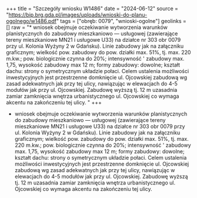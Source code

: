 +++
title = "Szczegóły wniosku W1486"
date = "2024-06-12"
source = "https://bip.brg.gda.pl/images/uploads/wnioski-do-planu-ogolnego/w1486.pdf"
tags = ["obręb: 0079", "wnioski-ogolne"]
geolinks = []
raw = "* wniosek obejmuje oczekiwanie wytworzenia warunków planistycznych do zabudowy mieszkaniowo — usługowej (zawierające tereny mieszkaniowe MN21 i usługowe U33) na działce nr 303 obr 0079 przy ul. Kolonia Wyżyny 2 w Gdańsku). Linie zabudowy jak na załączniku graficznym; wielkość pow. zabudowy do pow. działki max. 51%, tj. max. 220 m.kw.; pow. biologicznie czynna do 20%; intensywność ' zabudowy max. 1,75, wysokość zabudowy max 12 m; formy zabudowy: dowolne; kształt dachu: strony o symetrycznym układzie połaci. Celem ustalenia możliwości inwestycyjnych jest przestrzenne domknięcie ul. Ojcowskiej zabudową wg zasad adekwatnych jak przy tej ulicy, nawiązując w elewacjach do 4-5 modułów jak przy ul. Ojcowskiej. Zabudowę wyższą tj. 12 m uzasadnia zamiar zamknięcia wnętrza urbanistycznego ul. Ojcowskiej co wymaga akcentu na zakończeniu tej ulicy. "
+++

* wniosek obejmuje oczekiwanie wytworzenia warunków planistycznych do zabudowy
mieszkaniowo — usługowej (zawierające tereny mieszkaniowe MN21 i usługowe U33) na działce nr 303 obr
0079 przy ul. Kolonia Wyżyny 2 w Gdańsku). Linie zabudowy jak na załączniku graficznym; wielkość pow.
zabudowy do pow. działki max. 51%, tj. max. 220 m.kw.; pow. biologicznie czynna do 20%; intensywność
' zabudowy max. 1,75, wysokość zabudowy max 12 m; formy zabudowy: dowolne; kształt dachu: strony o
symetrycznym układzie połaci. Celem ustalenia możliwości inwestycyjnych jest przestrzenne domknięcie ul.
Ojcowskiej zabudową wg zasad adekwatnych jak przy tej ulicy, nawiązując w elewacjach do 4-5 modułów jak
przy ul. Ojcowskiej. Zabudowę wyższą tj. 12 m uzasadnia zamiar zamknięcia wnętrza urbanistycznego ul.
Ojcowskiej co wymaga akcentu na zakończeniu tej ulicy.



